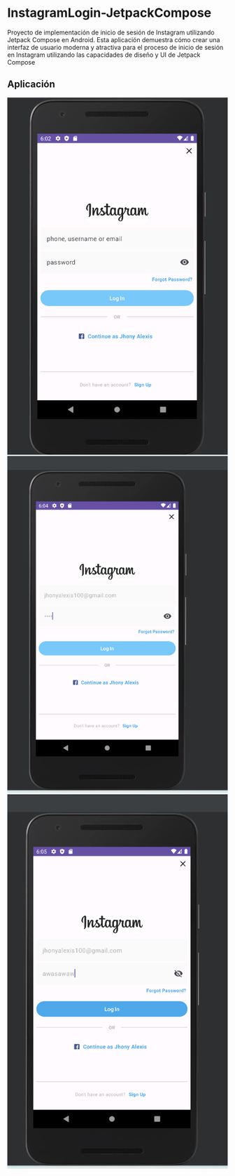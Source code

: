 # InstagramLogin-JetpackCompose
Proyecto de implementación de inicio de sesión de Instagram utilizando Jetpack Compose en Android.
Esta aplicación demuestra cómo crear una interfaz de usuario moderna y atractiva para el proceso de inicio de sesión en Instagram utilizando las capacidades de diseño y UI de Jetpack Compose
## Aplicación

![Captura 1](screenshots/captura_login_1.png)
![Captura 2](screenshots/captura_login_2.png)
![Captura 2](screenshots/captura_login_3.png)
